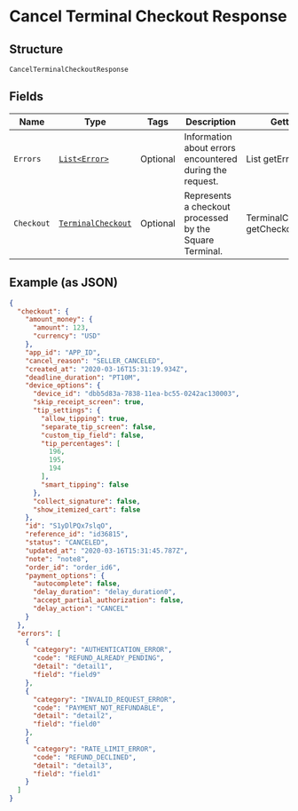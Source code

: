 
# Cancel Terminal Checkout Response

## Structure

`CancelTerminalCheckoutResponse`

## Fields

| Name | Type | Tags | Description | Getter |
|  --- | --- | --- | --- | --- |
| `Errors` | [`List<Error>`](../../doc/models/error.md) | Optional | Information about errors encountered during the request. | List<Error> getErrors() |
| `Checkout` | [`TerminalCheckout`](../../doc/models/terminal-checkout.md) | Optional | Represents a checkout processed by the Square Terminal. | TerminalCheckout getCheckout() |

## Example (as JSON)

```json
{
  "checkout": {
    "amount_money": {
      "amount": 123,
      "currency": "USD"
    },
    "app_id": "APP_ID",
    "cancel_reason": "SELLER_CANCELED",
    "created_at": "2020-03-16T15:31:19.934Z",
    "deadline_duration": "PT10M",
    "device_options": {
      "device_id": "dbb5d83a-7838-11ea-bc55-0242ac130003",
      "skip_receipt_screen": true,
      "tip_settings": {
        "allow_tipping": true,
        "separate_tip_screen": false,
        "custom_tip_field": false,
        "tip_percentages": [
          196,
          195,
          194
        ],
        "smart_tipping": false
      },
      "collect_signature": false,
      "show_itemized_cart": false
    },
    "id": "S1yDlPQx7slqO",
    "reference_id": "id36815",
    "status": "CANCELED",
    "updated_at": "2020-03-16T15:31:45.787Z",
    "note": "note8",
    "order_id": "order_id6",
    "payment_options": {
      "autocomplete": false,
      "delay_duration": "delay_duration0",
      "accept_partial_authorization": false,
      "delay_action": "CANCEL"
    }
  },
  "errors": [
    {
      "category": "AUTHENTICATION_ERROR",
      "code": "REFUND_ALREADY_PENDING",
      "detail": "detail1",
      "field": "field9"
    },
    {
      "category": "INVALID_REQUEST_ERROR",
      "code": "PAYMENT_NOT_REFUNDABLE",
      "detail": "detail2",
      "field": "field0"
    },
    {
      "category": "RATE_LIMIT_ERROR",
      "code": "REFUND_DECLINED",
      "detail": "detail3",
      "field": "field1"
    }
  ]
}
```

